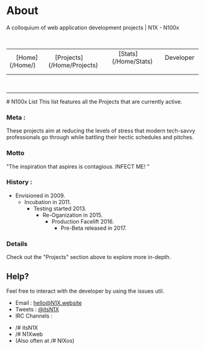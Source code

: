 # About
A colloquium of web application development projects | N1X - N100x
 <table>
 <tr>
     <td>
     [Home](/Home/)
     </td>
     <td>
     [Projects](/Home/Projects)
     </td>     
     <td>
     [Stats](/Home/Stats)
     </td> 
     <td>
     Developer
     </td>
</tr> 
</table> 

---

# N100x List
This list features all the Projects that are currently active.


### Meta : 
These projects aim at reducing the levels of stress that modern tech-savvy professionals go through while battling their hectic schedules and pitches. 

### Motto
"The inspiration that aspires is contagious. INFECT ME! "

### History : 
* Envisioned in 2009.
  * Incubation in 2011.
    * Testing started 2013.
      * Re-Oganization in 2015.
         * Production Facelift 2016.
           * Pre-Beta released in 2017.

### Details
Check out the "Projects" section above to explore more in-depth.

## Help?
Feel free to interact with the developer by using the issues util.
- Email : <hello@N1X.website>
- Tweets : [@itsN1X](http://twitter.com/itsN1X)
- IRC Channels : 
* /# itsN1X
* /# N1Xweb
* (Also often at /# NIXos)
